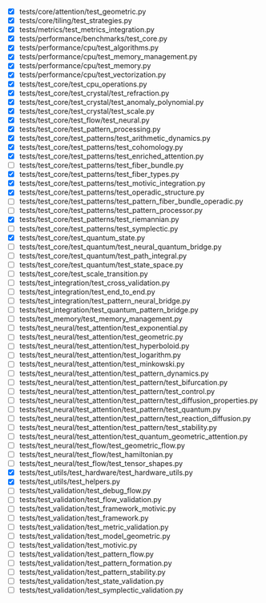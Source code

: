 - [x] tests/core/attention/test_geometric.py
- [x] tests/core/tiling/test_strategies.py
- [x] tests/metrics/test_metrics_integration.py
- [x] tests/performance/benchmarks/test_core.py
- [x] tests/performance/cpu/test_algorithms.py
- [x] tests/performance/cpu/test_memory_management.py
- [x] tests/performance/cpu/test_memory.py
- [x] tests/performance/cpu/test_vectorization.py
- [x] tests/test_core/test_cpu_operations.py
- [x] tests/test_core/test_crystal/test_refraction.py
- [x] tests/test_core/test_crystal/test_anomaly_polynomial.py
- [x] tests/test_core/test_crystal/test_scale.py
- [x] tests/test_core/test_flow/test_neural.py
- [x] tests/test_core/test_pattern_processing.py
- [x] tests/test_core/test_patterns/test_arithmetic_dynamics.py
- [x] tests/test_core/test_patterns/test_cohomology.py
- [x] tests/test_core/test_patterns/test_enriched_attention.py
- [ ] tests/test_core/test_patterns/test_fiber_bundle.py
- [x] tests/test_core/test_patterns/test_fiber_types.py
- [x] tests/test_core/test_patterns/test_motivic_integration.py
- [x] tests/test_core/test_patterns/test_operadic_structure.py
- [ ] tests/test_core/test_patterns/test_pattern_fiber_bundle_operadic.py
- [ ] tests/test_core/test_patterns/test_pattern_processor.py
- [x] tests/test_core/test_patterns/test_riemannian.py
- [ ] tests/test_core/test_patterns/test_symplectic.py
- [x] tests/test_core/test_quantum_state.py
- [ ] tests/test_core/test_quantum/test_neural_quantum_bridge.py
- [ ] tests/test_core/test_quantum/test_path_integral.py
- [ ] tests/test_core/test_quantum/test_state_space.py
- [ ] tests/test_core/test_scale_transition.py
- [ ] tests/test_integration/test_cross_validation.py
- [ ] tests/test_integration/test_end_to_end.py
- [ ] tests/test_integration/test_pattern_neural_bridge.py
- [ ] tests/test_integration/test_quantum_pattern_bridge.py
- [ ] tests/test_memory/test_memory_management.py
- [ ] tests/test_neural/test_attention/test_exponential.py
- [ ] tests/test_neural/test_attention/test_geometric.py
- [ ] tests/test_neural/test_attention/test_hyperboloid.py
- [ ] tests/test_neural/test_attention/test_logarithm.py
- [ ] tests/test_neural/test_attention/test_minkowski.py
- [ ] tests/test_neural/test_attention/test_pattern_dynamics.py
- [ ] tests/test_neural/test_attention/test_pattern/test_bifurcation.py
- [ ] tests/test_neural/test_attention/test_pattern/test_control.py
- [ ] tests/test_neural/test_attention/test_pattern/test_diffusion_properties.py
- [ ] tests/test_neural/test_attention/test_pattern/test_quantum.py
- [ ] tests/test_neural/test_attention/test_pattern/test_reaction_diffusion.py
- [ ] tests/test_neural/test_attention/test_pattern/test_stability.py
- [ ] tests/test_neural/test_attention/test_quantum_geometric_attention.py
- [ ] tests/test_neural/test_flow/test_geometric_flow.py
- [ ] tests/test_neural/test_flow/test_hamiltonian.py
- [ ] tests/test_neural/test_flow/test_tensor_shapes.py
- [x] tests/test_utils/test_hardware/test_hardware_utils.py
- [x] tests/test_utils/test_helpers.py
- [ ] tests/test_validation/test_debug_flow.py
- [ ] tests/test_validation/test_flow_validation.py
- [ ] tests/test_validation/test_framework_motivic.py
- [ ] tests/test_validation/test_framework.py
- [ ] tests/test_validation/test_metric_validation.py
- [ ] tests/test_validation/test_model_geometric.py
- [ ] tests/test_validation/test_motivic.py
- [ ] tests/test_validation/test_pattern_flow.py
- [ ] tests/test_validation/test_pattern_formation.py
- [ ] tests/test_validation/test_pattern_stability.py
- [ ] tests/test_validation/test_state_validation.py
- [ ] tests/test_validation/test_symplectic_validation.py

